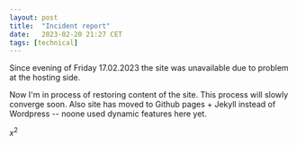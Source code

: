```yaml
---
layout: post
title:  "Incident report"
date:   2023-02-20 21:27 CET
tags: [technical]
---
```


Since evening of Friday 17.02.2023 the site was unavailable due to problem at the hosting side.

Now I'm in process of restoring content of the site. This process will slowly converge soon. Also site has moved to Github pages + Jekyll instead of Wordpress -- noone used dynamic features here yet.

$x^2$
